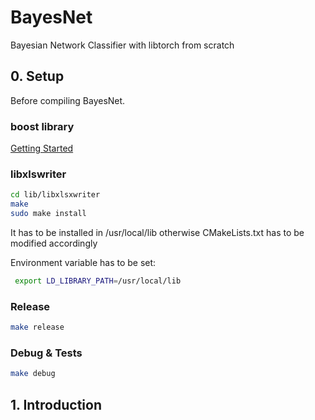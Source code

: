 # BayesNet

Bayesian Network Classifier with libtorch from scratch

## 0. Setup

Before compiling BayesNet.

### boost library

[Getting Started](<https://www.boost.org/doc/libs/1_83_0/more/getting_started/index.html>)

### libxlswriter

```bash
cd lib/libxlsxwriter
make
sudo make install
```

It has to be installed in /usr/local/lib otherwise CMakeLists.txt has to be modified accordingly

Environment variable has to be set:

```bash
 export LD_LIBRARY_PATH=/usr/local/lib
 ```

### Release

```bash
make release
```

### Debug & Tests

```bash
make debug
```

## 1. Introduction
